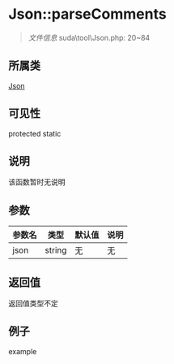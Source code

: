 # Json::parseComments



> *文件信息* suda\tool\Json.php: 20~84

## 所属类 

[Json](../Json.md)

## 可见性

 protected static

## 说明

该函数暂时无说明


## 参数


| 参数名 | 类型 | 默认值 | 说明 |
|--------|-----|-------|-------|
| json |  string | 无 | 无 |



## 返回值

返回值类型不定


## 例子

example